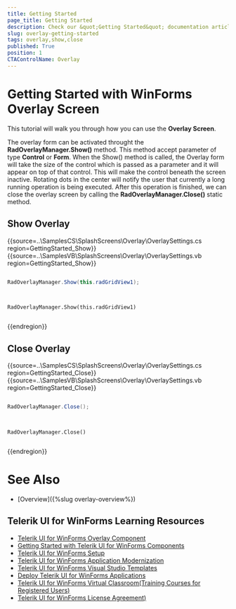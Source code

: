 ```yaml
---
title: Getting Started
page_title: Getting Started 
description: Check our &quot;Getting Started&quot; documentation article for the Overlay Screen {{ site.framework_name }} control.
slug: overlay-getting-started
tags: overlay,show,close
published: True
position: 1
CTAControlName: Overlay
---
```


# Getting Started with WinForms Overlay Screen

This tutorial will walk you through how you can use the __Overlay Screen__. 

The overlay form can be activated throught the __RadOverlayManager.Show()__ method. This method accept parameter of type __Control__ or __Form__. When the Show() method is called, the Overlay form will take the size of the control which is passed as a parameter and it will appear on top of that control. This will make the control beneath the screen inactive. Rotating dots in the center will notify the user that currently a long running operation is being executed. After this operation is finished, we can close the overlay screen by calling the __RadOverlayManager.Close()__ static method. 

## Show Overlay

{{source=..\SamplesCS\SplashScreens\Overlay\OverlaySettings.cs region=GettingStarted_Show}} 
{{source=..\SamplesVB\SplashScreens\Overlay\OverlaySettings.vb region=GettingStarted_Show}} 

````C#

RadOverlayManager.Show(this.radGridView1);
	

````
````VB.NET

RadOverlayManager.Show(this.radGridView1)


````

{{endregion}}

## Close Overlay

{{source=..\SamplesCS\SplashScreens\Overlay\OverlaySettings.cs region=GettingStarted_Close}} 
{{source=..\SamplesVB\SplashScreens\Overlay\OverlaySettings.vb region=GettingStarted_Close}} 

````C#

RadOverlayManager.Close();
	

````
````VB.NET

RadOverlayManager.Close()


````

{{endregion}}

# See Also

* [Overview]({%slug overlay-overview%})
 
        

## Telerik UI for WinForms Learning Resources
* [Telerik UI for WinForms Overlay Component](https://www.telerik.com/products/winforms/overlay.aspx)
* [Getting Started with Telerik UI for WinForms Components](https://docs.telerik.com/devtools/winforms/getting-started/first-steps)
* [Telerik UI for WinForms Setup](https://docs.telerik.com/devtools/winforms/installation-and-upgrades/installing-on-your-computer)
* [Telerik UI for WinForms Application Modernization](https://docs.telerik.com/devtools/winforms/winforms-converter/overview)
* [Telerik UI for WinForms Visual Studio Templates](https://docs.telerik.com/devtools/winforms/visual-studio-integration/visual-studio-templates)
* [Deploy Telerik UI for WinForms Applications](https://docs.telerik.com/devtools/winforms/deployment-and-distribution/application-deployment)
* [Telerik UI for WinForms Virtual Classroom(Training Courses for Registered Users)](https://learn.telerik.com/learn/course/external/view/elearning/17/telerik-ui-for-winforms)
* [Telerik UI for WinForms License Agreement)](https://www.telerik.com/purchase/license-agreement/winforms-dlw-s)


